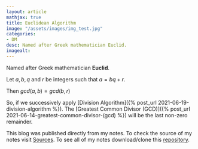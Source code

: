 ```yaml
---
layout: article
mathjax: true
title: Euclidean Algorithm
image: "/assets/images/img_test.jpg"
categories:
- DM
desc: Named after Greek mathematician Euclid. 
imagealt: 
---
```


Named after Greek mathematician <b>Euclid</b>.

Let $a, b, q$ and $r$ be integers such that $a = bq + r$.

































































































































































































































































































































































Then $gcd(a, b) = gcd(b, r)$ 


































































































































































































































































































































































So, if we successively apply [Division Algorithm]({% post_url 2021-06-19-division-algorithm %}). The [Greatest Common Divisor (GCD)]({% post_url 2021-06-14-greatest-common-divisor-(gcd) %}) will be the last non-zero remainder.



This blog was published directly from my notes.
To check the source of my notes visit [Sources](sources.html).
To see all of my notes download/clone this [repository](https://github.com/bovem/CS).